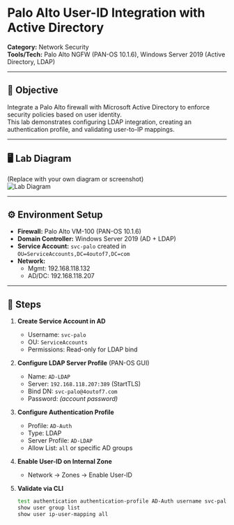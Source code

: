 # Palo Alto User-ID Integration with Active Directory

**Category:** Network Security  
**Tools/Tech:** Palo Alto NGFW (PAN-OS 10.1.6), Windows Server 2019 (Active Directory, LDAP)

---

## 🎯 Objective
Integrate a Palo Alto firewall with Microsoft Active Directory to enforce security policies based on user identity.  
This lab demonstrates configuring LDAP integration, creating an authentication profile, and validating user-to-IP mappings.

---

## 🖥 Lab Diagram
(Replace with your own diagram or screenshot)  
![Lab Diagram](../assets/diagrams/palo-uid.png)

---

## ⚙️ Environment Setup
- **Firewall:** Palo Alto VM-100 (PAN-OS 10.1.6)  
- **Domain Controller:** Windows Server 2019 (AD + LDAP)  
- **Service Account:** `svc-palo` created in `OU=ServiceAccounts,DC=4outof7,DC=com`  
- **Network:**  
  - Mgmt: 192.168.118.132  
  - AD/DC: 192.168.118.207  

---

## 📝 Steps
1. **Create Service Account in AD**  
   - Username: `svc-palo`  
   - OU: `ServiceAccounts`  
   - Permissions: Read-only for LDAP bind  

2. **Configure LDAP Server Profile** (PAN-OS GUI)  
   - Name: `AD-LDAP`  
   - Server: `192.168.118.207:389` (StartTLS)  
   - Bind DN: `svc-palo@4outof7.com`  
   - Password: *(account password)*  

3. **Configure Authentication Profile**  
   - Profile: `AD-Auth`  
   - Type: LDAP  
   - Server Profile: `AD-LDAP`  
   - Allow List: `all` or specific AD groups  

4. **Enable User-ID on Internal Zone**  
   - Network → Zones → Enable User-ID  

5. **Validate via CLI**  
   ```bash
   test authentication authentication-profile AD-Auth username svc-palo@4outof7.com password
   show user group list
   show user ip-user-mapping all
